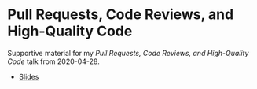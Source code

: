Pull Requests, Code Reviews, and High-Quality Code
==================================================

Supportive material for my *Pull Requests, Code Reviews, and High-Quality Code* talk from 2020-04-28.

* [Slides](https://github.com/s3rvac/talks/raw/master/2020-04-28-Pull-Requests-and-Code-Reviews/slides.pdf)
